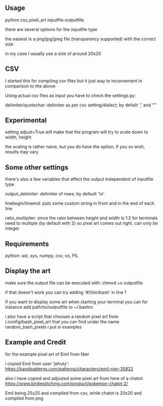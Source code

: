 ## Usage

python csv\_pixel\_art inputfile outputfile

there are several options for the inputfile type

the easiest is a png/jpg/jpeg file (transparency supported) with the correct size

in my case I usually use a size of around 20x20

## CSV

I started this for compiling csv files but it just way to inconvenient in comparison to the above

Using actual csv files as input you have to check the settings.py:

delimiter/quotechar: delimiter as per csv setting/dialect; by defailt ',' and '"'

## Experimental

setting adjust=True will make that the program will try to scale down to width, height

the scaling is rather naive, but you do have the option, if you so wish, results may vary

## Some other settings

there's also a few variables that affect the output independent of inputfile type

output\_delimiter: delimiter of rows; by default '\n'

linebegin/lineend: puts some custom string in front and in the end of each line

ratio\_multiplier: since the ratio between height and width is 1:2 for terminals need to
multiple (by default with 2) so pixel art comes out right. can only be integer


## Requirements

python: ast, sys, numpy, csv, os, PIL

## Display the art

make sure the output file can be executed with: chmod +x outputfile

if that doesn't work you can try adding '#!/bin/bash' in line 1

if you want to display some art when starting your terminal you can for instance add
path/to/outputfile to ~/.bashrc

i also have a script that chooses a random pixel art from /.config/bash_pixel_art that you can find 
under the name random_bash_pixels i put in examples


## Example and Credit

for the example pixel art of Emil from Nier

i copied Emil from user 'jehuty': https://kandipatterns.com/patterns/characters/emil-nier-35822

also i have copied and adjusted some pixel art from here of a chatot: https://www.birdiestitching.com/product/pokemon-chatot-2/

Emil being 25x25 and compiled from csv, while chatot is 20x20 and compiled from png

